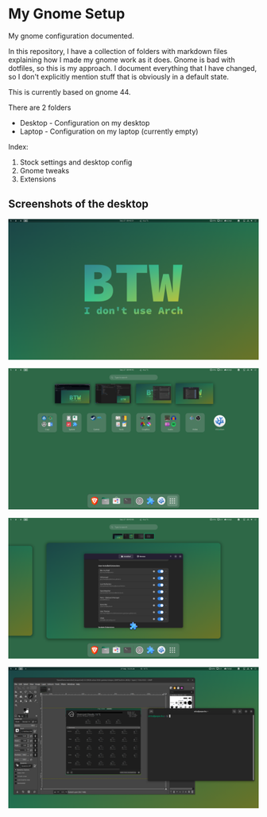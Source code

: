 # My Gnome Setup

My gnome configuration documented.

In this repository, I have a collection of folders with markdown files explaining how I made my gnome work as it does. Gnome is bad with dotfiles, so this is my approach. I document everything that I have changed, so I don't explicitly mention stuff that is obviously in a default state.

This is currently based on gnome 44. 

There are 2 folders
* Desktop - Configuration on my desktop
* Laptop - Configuration on my laptop (currently empty)

Index:
1. Stock settings and desktop config
2. Gnome tweaks
3. Extensions

## Screenshots of the desktop

![Desktop](image.png)

![App menu](image-1.png)

![Overview](image-2.png)

![Some apps running](image-3.png)
